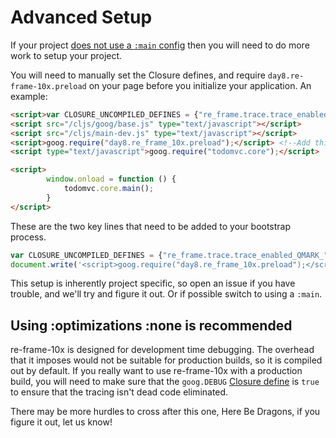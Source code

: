 # Advanced Setup

If your project [does not use a `:main` config](../README.md#important-prerequisites) then you will need to do more work to setup your project.

You will need to manually set the Closure defines, and require `day8.re-frame-10x.preload` on your page before you initialize your application. An example:

```html
<script>var CLOSURE_UNCOMPILED_DEFINES = {"re_frame.trace.trace_enabled_QMARK_":true};</script> <!--Make this come first-->
<script src="/cljs/goog/base.js" type="text/javascript"></script>
<script src="/cljs/main-dev.js" type="text/javascript"></script>
<script>goog.require("day8.re_frame_10x.preload");</script> <!--Add this before the app's goog.require-->
<script type="text/javascript">goog.require("todomvc.core");</script>

<script>
        window.onload = function () {
            todomvc.core.main();
        }
</script>
```

These are the two key lines that need to be added to your bootstrap process.

```js
var CLOSURE_UNCOMPILED_DEFINES = {"re_frame.trace.trace_enabled_QMARK_":true};
document.write('<script>goog.require("day8.re_frame_10x.preload");</script>');
```

This setup is inherently project specific, so open an issue if you have trouble, and we'll try and figure it out. Or if possible switch to using a `:main`.

## Using :optimizations :none is recommended

re-frame-10x is designed for development time debugging. The overhead that it imposes would not be suitable for production builds, so it is compiled out by default. If you really want to use re-frame-10x with a production build, you will need to make sure that the `goog.DEBUG` [Closure define](https://clojurescript.org/reference/compiler-options#closure-defines) is `true` to ensure that the tracing isn't dead code eliminated.

There may be more hurdles to cross after this one, Here Be Dragons, if you figure it out, let us know!
